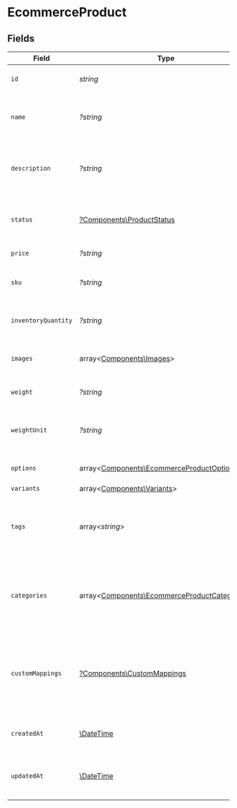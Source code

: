 # EcommerceProduct


## Fields

| Field                                                                                                 | Type                                                                                                  | Required                                                                                              | Description                                                                                           | Example                                                                                               |
| ----------------------------------------------------------------------------------------------------- | ----------------------------------------------------------------------------------------------------- | ----------------------------------------------------------------------------------------------------- | ----------------------------------------------------------------------------------------------------- | ----------------------------------------------------------------------------------------------------- |
| `id`                                                                                                  | *string*                                                                                              | :heavy_check_mark:                                                                                    | A unique identifier for an object.                                                                    | 12345                                                                                                 |
| `name`                                                                                                | *?string*                                                                                             | :heavy_minus_sign:                                                                                    | The name of the product as it should be displayed to customers.                                       | MacBook Pro                                                                                           |
| `description`                                                                                         | *?string*                                                                                             | :heavy_minus_sign:                                                                                    | A detailed description of the product.                                                                | Powerful and portable, the MacBook Pro is perfect for professionals and creatives.                    |
| `status`                                                                                              | [?Components\ProductStatus](../../Models/Components/ProductStatus.md)                                 | :heavy_minus_sign:                                                                                    | The current status of the product (active or archived).                                               | active                                                                                                |
| `price`                                                                                               | *?string*                                                                                             | :heavy_minus_sign:                                                                                    | The price of the product.                                                                             | 1999.99                                                                                               |
| `sku`                                                                                                 | *?string*                                                                                             | :heavy_minus_sign:                                                                                    | The stock keeping unit of the product.                                                                | MBP123                                                                                                |
| `inventoryQuantity`                                                                                   | *?string*                                                                                             | :heavy_minus_sign:                                                                                    | The quantity of the product in stock.                                                                 | 10                                                                                                    |
| `images`                                                                                              | array<[Components\Images](../../Models/Components/Images.md)>                                         | :heavy_minus_sign:                                                                                    | An array of image URLs for the product.                                                               |                                                                                                       |
| `weight`                                                                                              | *?string*                                                                                             | :heavy_minus_sign:                                                                                    | The weight of the product.                                                                            | 1.25                                                                                                  |
| `weightUnit`                                                                                          | *?string*                                                                                             | :heavy_minus_sign:                                                                                    | The unit of measurement for the weight of the product.                                                | lb                                                                                                    |
| `options`                                                                                             | array<[Components\EcommerceProductOptions](../../Models/Components/EcommerceProductOptions.md)>       | :heavy_minus_sign:                                                                                    | An array of options for the product.                                                                  |                                                                                                       |
| `variants`                                                                                            | array<[Components\Variants](../../Models/Components/Variants.md)>                                     | :heavy_minus_sign:                                                                                    | N/A                                                                                                   |                                                                                                       |
| `tags`                                                                                                | array<*string*>                                                                                       | :heavy_minus_sign:                                                                                    | An array of tags for the product, used for organization and searching.                                |                                                                                                       |
| `categories`                                                                                          | array<[Components\EcommerceProductCategories](../../Models/Components/EcommerceProductCategories.md)> | :heavy_minus_sign:                                                                                    | An array of categories for the product, used for organization and searching.                          |                                                                                                       |
| `customMappings`                                                                                      | [?Components\CustomMappings](../../Models/Components/CustomMappings.md)                               | :heavy_minus_sign:                                                                                    | When custom mappings are configured on the resource, the result is included here.                     |                                                                                                       |
| `createdAt`                                                                                           | [\DateTime](https://www.php.net/manual/en/class.datetime.php)                                         | :heavy_minus_sign:                                                                                    | The date and time when the object was created.                                                        | 2020-09-30T07:43:32.000Z                                                                              |
| `updatedAt`                                                                                           | [\DateTime](https://www.php.net/manual/en/class.datetime.php)                                         | :heavy_minus_sign:                                                                                    | The date and time when the object was last updated.                                                   | 2020-09-30T07:43:32.000Z                                                                              |